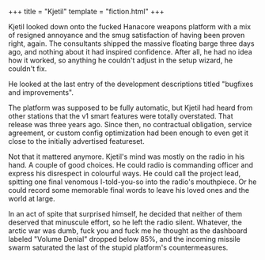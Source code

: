 +++
title = "Kjetil"
template = "fiction.html"
+++

Kjetil looked down onto the fucked Hanacore weapons platform with a mix of resigned annoyance and the smug satisfaction of having been proven right, again. The consultants shipped the massive floating barge three days ago, and nothing about it had inspired confidence. After all, he had no idea how it worked, so anything he couldn't adjust in the setup wizard, he couldn't fix.

He looked at the last entry of the development descriptions titled "bugfixes and improvements".

The platform was supposed to be fully automatic, but Kjetil had heard from other stations that the v1 smart features were totally overstated. That release was three years ago. Since then, no contractual obligation, service agreement, or custom config optimization had been enough to even get it close to the initially advertised featureset.

Not that it mattered anymore. Kjetil's mind was mostly on the radio in his hand. A couple of good choices. He could radio is commanding officer and express his disrespect in colourful ways. He could call the project lead, spitting one final venomous I-told-you-so into the radio's mouthpiece. Or he could record some memorable final words to leave his loved ones and the world at large.

In an act of spite that surprised himself, he decided that neither of them deserved that minuscule effort, so he left the radio silent. Whatever, the arctic war was dumb, fuck you and fuck me he thought as the dashboard labeled "Volume Denial" dropped below 85%, and the incoming missile swarm saturated the last of the stupid platform's countermeasures.
